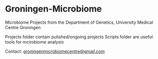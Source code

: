 # Groningen-Microbiome
Microbiome Projects from the Department of Genetics, University Medical Centre Groningen 

Projects folder contain pulished/ongoing projects
Scripts folder are useful tools for mcirobiome analysis 

Contact: groningenmicrobiomecentre@gmail.com

